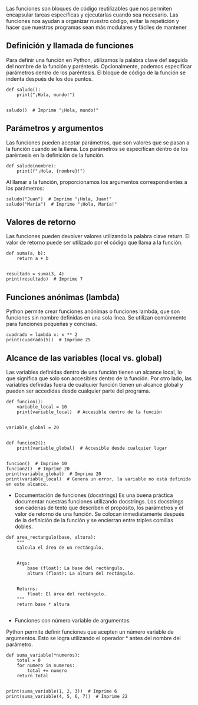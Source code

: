 
Las funciones son bloques de código reutilizables que nos permiten encapsular tareas específicas y ejecutarlas cuando sea necesario. Las funciones nos ayudan a organizar nuestro código, evitar la repetición y hacer que nuestros programas sean más modulares y fáciles de mantener



## **Definición y llamada de funciones**

Para definir una función en Python, utilizamos la palabra clave def seguida del nombre de la función y paréntesis. Opcionalmente, podemos especificar parámetros dentro de los paréntesis. El bloque de código de la función se indenta después de los dos puntos.

```
def saludo():  
    print("¡Hola, mundo!")  
  
  
saludo()  # Imprime "¡Hola, mundo!"
```

## **Parámetros y argumentos**

Las funciones pueden aceptar parámetros, que son valores que se pasan a la función cuando se la llama. Los parámetros se especifican dentro de los paréntesis en la definición de la función.

```
def saludo(nombre):  
    print(f"¡Hola, {nombre}!")
```

Al llamar a la función, proporcionamos los argumentos correspondientes a los parámetros:

```
saludo("Juan")  # Imprime "¡Hola, Juan!"  
saludo("María")  # Imprime "¡Hola, María!"
```

## **Valores de retorno**

Las funciones pueden devolver valores utilizando la palabra clave return. El valor de retorno puede ser utilizado por el código que llama a la función.

```
def suma(a, b):  
    return a + b  
  
  
resultado = suma(3, 4)  
print(resultado)  # Imprime 7
```

## **Funciones anónimas (lambda)**

Python permite crear funciones anónimas o funciones lambda, que son funciones sin nombre definidas en una sola línea. Se utilizan comúnmente para funciones pequeñas y concisas.

```
cuadrado = lambda x: x ** 2  
print(cuadrado(5))  # Imprime 25
```


## **Alcance de las variables (local vs. global)**

Las variables definidas dentro de una función tienen un alcance local, lo que significa que solo son accesibles dentro de la función. Por otro lado, las variables definidas fuera de cualquier función tienen un alcance global y pueden ser accedidas desde cualquier parte del programa.

```
def funcion():  
    variable_local = 10  
    print(variable_local)  # Accesible dentro de la función  
  
  
variable_global = 20  
  
  
def funcion2():  
    print(variable_global)  # Accesible desde cualquier lugar  
  
  
funcion()  # Imprime 10  
funcion2()  # Imprime 20  
print(variable_global)  # Imprime 20  
print(variable_local)  # Genera un error, la variable no está definida en este alcance.
```

- Documentación de funciones (docstrings)
Es una buena práctica documentar nuestras funciones utilizando docstrings. Los docstrings son cadenas de texto que describen el propósito, los parámetros y el valor de retorno de una función. Se colocan inmediatamente después de la definición de la función y se encierran entre triples comillas dobles.

```
def area_rectangulo(base, altura):  
    """  
    Calcula el área de un rectángulo.  
  
  
    Args:  
        base (float): La base del rectángulo.  
        altura (float): La altura del rectángulo.  
  
  
    Returns:  
        float: El área del rectángulo.  
    """  
    return base * altura
    
```


- Funciones con número variable de argumentos

Python permite definir funciones que acepten un número variable de argumentos. Esto se logra utilizando el operador * antes del nombre del parámetro.

```
def suma_variable(*numeros):  
    total = 0  
    for numero in numeros:  
        total += numero  
    return total  
  
  
print(suma_variable(1, 2, 3))  # Imprime 6  
print(suma_variable(4, 5, 6, 7))  # Imprime 22
```

